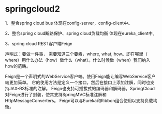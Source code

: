 # springcloud2
1、整合spring cloud bus
体现在config-server，config-client中。

2、整合spring cloud断路保护、spring cloud负载均衡
体现在eureka_client中。

3、spring cloud REST客户端Feign

声明式：要做一件事， 需要知道三个要素，where, what, how。即在哪里（ where）用什么办法（how）做什么（what）。什么时候做（when）我们纳入how的范畴。

Feign是一个声明式的WebService客户端。使用Feign能让编写WebService客户端更加简单。
它的使用方法是定义一个接口，然后在接口上添加注解，同时也支持JAX-RS标准的注解。
Feign也支持可插拔式的编码器和解码器。SpringCloud对Feign进行了封装，使其支持SpringMVC标准注解和HttpMessageConverters。
Feign可以与Eureka和Ribbon组合使用以支持负载均衡。

